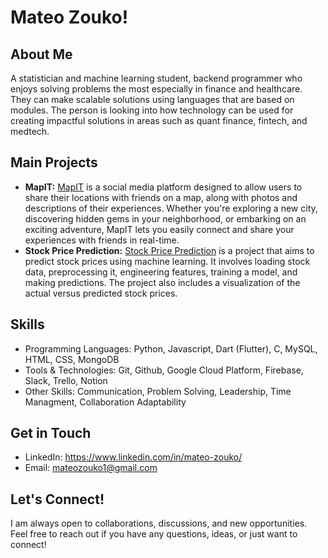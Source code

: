 # Mateo Zouko!

## About Me
A statistician and machine learning student, backend programmer who enjoys solving problems the most especially in finance and healthcare. They can make scalable solutions using languages that are based on modules. The person is looking into how technology can be used for creating impactful solutions in areas such as quant finance, fintech, and medtech.
## Main Projects
- **MapIT:**
  [MapIT](https://github.com/juanmaishere/MapIT) is a social media platform designed to allow users to share their locations with friends on a map, along with photos and descriptions of their experiences. Whether you're exploring a new city, discovering hidden gems in your neighborhood, or embarking on an exciting adventure, MapIT lets you easily connect and share your experiences with friends in real-time.
- **Stock Price Prediction:**
  [Stock Price Prediction](https://github.com/MateoZouko/stock_price-prediction) is a project that aims to predict stock prices using machine learning. It involves loading stock data, preprocessing it, engineering features, training a model, and making predictions. The project also includes a visualization of the actual versus predicted stock prices.


## Skills
- Programming Languages: Python, Javascript, Dart (Flutter), C, MySQL, HTML, CSS, MongoDB
- Tools & Technologies: Git, Github, Google Cloud Platform, Firebase, Slack, Trello, Notion
- Other Skills: Communication, Problem Solving, Leadership, Time Managment, Collaboration Adaptability


## Get in Touch
- LinkedIn: https://www.linkedin.com/in/mateo-zouko/
- Email: mateozouko1@gmail.com

## Let's Connect!
I am always open to collaborations, discussions, and new opportunities. Feel free to reach out if you have any questions, ideas, or just want to connect!

